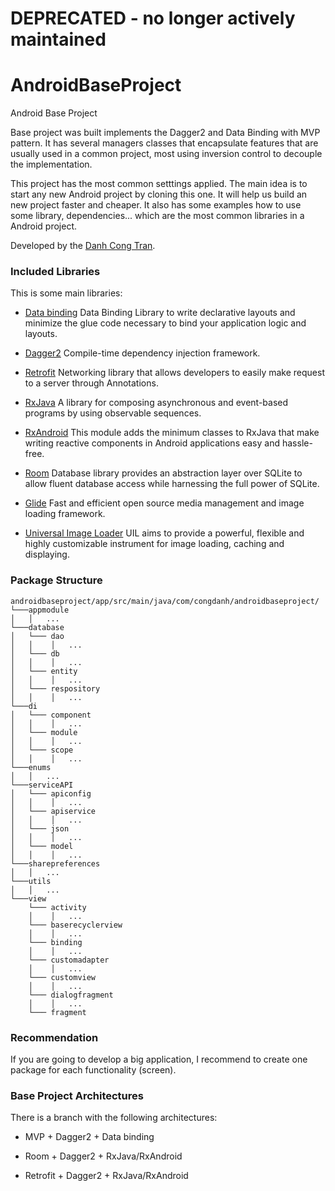# DEPRECATED - no longer actively maintained

# AndroidBaseProject
Android Base Project

Base project was built implements the Dagger2 and Data Binding with MVP pattern.
It has several managers classes that encapsulate features that are usually used in a common project, most using inversion control to decouple the implementation.

This project has the most common setttings applied. The main idea is to start any new Android project by cloning this one.
It will help us build an new project faster and cheaper. It also has some examples how to use some library, dependencies... 
which are the most common libraries in a Android project.

Developed by the [Danh Cong Tran](https://github.com/congdanh1608).

### Included Libraries
This is some main libraries:

- [Data binding](https://developer.android.com/topic/libraries/data-binding/index.html)
Data Binding Library to write declarative layouts and minimize the glue code necessary to bind your application logic and layouts.

- [Dagger2](https://google.github.io/dagger/)
Compile-time dependency injection framework.
 
- [Retrofit](http://square.github.io/retrofit/)
Networking library that allows developers to easily make request to a server through Annotations.

- [RxJava](https://github.com/ReactiveX/RxJava)
A library for composing asynchronous and event-based programs by using observable sequences.

- [RxAndroid](https://github.com/ReactiveX/RxAndroid)
This module adds the minimum classes to RxJava that make writing reactive components in Android applications easy and hassle-free.

- [Room](https://developer.android.com/topic/libraries/architecture/room.html)
Database library provides an abstraction layer over SQLite to allow fluent database access while harnessing the full power of SQLite.

- [Glide](https://github.com/bumptech/glide)
Fast and efficient open source media management and image loading framework.

- [Universal Image Loader](https://github.com/nostra13/Android-Universal-Image-Loader)
UIL aims to provide a powerful, flexible and highly customizable instrument for image loading, caching and displaying.

### Package Structure
```
androidbaseproject/app/src/main/java/com/congdanh/androidbaseproject/
└───appmodule
│   │   ...
└───database
│   └─── dao
│   │    │   ...
│   └─── db
│   │    │   ...
│   └─── entity
│   │    │   ...
│   └─── respository
│   │    │   ...
└───di
│   └─── component
│   │    │   ...
│   └─── module
│   │    │   ...
│   └─── scope
│   │    │   ...
└───enums
│   │   ...
└───serviceAPI
│   └─── apiconfig
│   │    │   ...
│   └─── apiservice
│   │    │   ...
│   └─── json
│   │    │   ...
│   └─── model
│   │    │   ...
└───sharepreferences
│   │   ...
└───utils
│   │   ...
└───view
    └─── activity
    │    │   ...
    └─── baserecyclerview
    │    │   ...
    └─── binding
    │    │   ...
    └─── customadapter
    │    │   ...
    └─── customview
    │    │   ...
    └─── dialogfragment
    │    │   ...
    └─── fragment
```

### Recommendation

If you are going to develop a big application, I recommend to create one package for each functionality (screen).

### Base Project Architectures

There is a branch with the following architectures:

- MVP + Dagger2 + Data binding

- Room + Dagger2 + RxJava/RxAndroid

- Retrofit + Dagger2 + RxJava/RxAndroid

